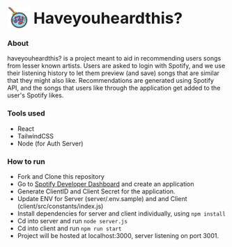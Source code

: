 <div style="display: flex; align-items: center;">
    <img src="https://raw.githubusercontent.com/asubedi2001/Have-You-Heard-This/main/client/public/aakash_logo.png" alt="Logo" width="50" style="margin-right: 10px;"/>
    <span style="font-size: 36px; font-weight: bold;"> Haveyouheardthis? </span>
</div>

### About

haveyouheardthis? is a project meant to aid in recommending users songs from lesser known artists. 
Users are asked to login with Spotify, and we use their listening history to let them preview (and save) songs that are similar that they might also like.
Recommendations are generated using Spotify API, and the songs that users like through the application get added to the user's Spotify likes.

### Tools used

- React
- TailwindCSS
- Node (for Auth Server) 

### How to run

- Fork and Clone this repository
- Go to [Spotify Developer Dashboard](/developer.spotify.com/dashboard/applications) and create an application
- Generate ClientID and Client Secret for the application.
- Update ENV for Server (server/.env.sample) and and Client (client/src/constants/index.js)
- Install dependencies for server and client individually, using `npm install`
- Cd into server and run `node server.js`
- Cd into client and run `npm run start`
- Project will be hosted at localhost:3000, server listening on port 3001.
